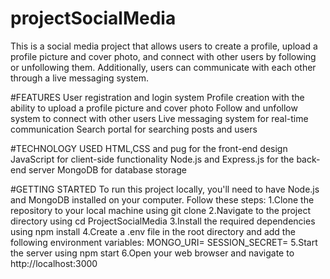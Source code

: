# projectSocialMedia
This is a social media project that allows users to create a profile, upload a profile picture and cover photo, and connect with other users by following or unfollowing them. Additionally, users can communicate with each other through a live messaging system.

#FEATURES
User registration and login system
Profile creation with the ability to upload a profile picture and cover photo
Follow and unfollow system to connect with other users
Live messaging system for real-time communication
Search portal for searching posts and users

#TECHNOLOGY USED
HTML,CSS and pug for the front-end design
JavaScript for client-side functionality
Node.js and Express.js for the back-end server
MongoDB for database storage


#GETTING STARTED
To run this project locally, you'll need to have Node.js and MongoDB installed on your computer. Follow these steps:
1.Clone the repository to your local machine using git clone <repository-url>
2.Navigate to the project directory using cd ProjectSocialMedia
3.Install the required dependencies using npm install
4.Create a .env file in the root directory and add the following environment variables:
    MONGO_URI=<your-mongodb-uri>
    SESSION_SECRET=<your-session-secret>
5.Start the server using npm start
6.Open your web browser and navigate to http://localhost:3000
